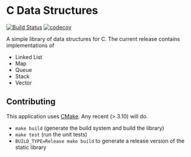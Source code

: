 # C Data Structures

[![Build Status](https://travis-ci.org/pseudomuto/c-data-structures.svg?branch=master)](https://travis-ci.org/pseudomuto/c-data-structures)
[![codecov](https://codecov.io/gh/pseudomuto/c-data-structures/branch/master/graph/badge.svg)](https://codecov.io/gh/pseudomuto/c-data-structures)

A simple library of data structures for C. The current release contains implementations of

* Linked List
* Map
* Queue
* Stack
* Vector

## Contributing

This application uses [CMake](https://cmake.org/). Any recent (> 3.10) will do.

* `make build` (generate the build system and build the library)
* `make test` (run the unit tests)
* `BUILD_TYPE=Release make build` to generate a release version of the static library

